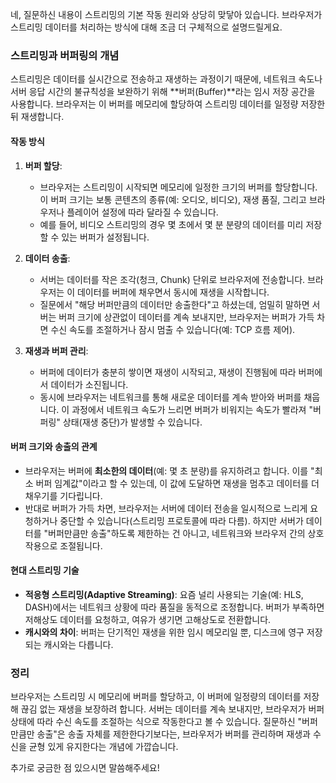 네, 질문하신 내용이 스트리밍의 기본 작동 원리와 상당히 맞닿아 있습니다. 브라우저가 스트리밍 데이터를 처리하는 방식에 대해 조금 더 구체적으로 설명드릴게요.

### **스트리밍과 버퍼링의 개념**

스트리밍은 데이터를 실시간으로 전송하고 재생하는 과정이기 때문에, 네트워크 속도나 서버 응답 시간의 불규칙성을 보완하기 위해 **버퍼(Buffer)**라는 임시 저장 공간을 사용합니다. 브라우저는 이 버퍼를 메모리에 할당하여 스트리밍 데이터를 일정량 저장한 뒤 재생합니다.

#### **작동 방식**

1. **버퍼 할당**:

   - 브라우저는 스트리밍이 시작되면 메모리에 일정한 크기의 버퍼를 할당합니다. 이 버퍼 크기는 보통 콘텐츠의 종류(예: 오디오, 비디오), 재생 품질, 그리고 브라우저나 플레이어 설정에 따라 달라질 수 있습니다.
   - 예를 들어, 비디오 스트리밍의 경우 몇 초에서 몇 분 분량의 데이터를 미리 저장할 수 있는 버퍼가 설정됩니다.

2. **데이터 송출**:

   - 서버는 데이터를 작은 조각(청크, Chunk) 단위로 브라우저에 전송합니다. 브라우저는 이 데이터를 버퍼에 채우면서 동시에 재생을 시작합니다.
   - 질문에서 "해당 버퍼만큼의 데이터만 송출한다"고 하셨는데, 엄밀히 말하면 서버는 버퍼 크기에 상관없이 데이터를 계속 보내지만, 브라우저는 버퍼가 가득 차면 수신 속도를 조절하거나 잠시 멈출 수 있습니다(예: TCP 흐름 제어).

3. **재생과 버퍼 관리**:
   - 버퍼에 데이터가 충분히 쌓이면 재생이 시작되고, 재생이 진행됨에 따라 버퍼에서 데이터가 소진됩니다.
   - 동시에 브라우저는 네트워크를 통해 새로운 데이터를 계속 받아와 버퍼를 채웁니다. 이 과정에서 네트워크 속도가 느리면 버퍼가 비워지는 속도가 빨라져 "버퍼링" 상태(재생 중단)가 발생할 수 있습니다.

#### **버퍼 크기와 송출의 관계**

- 브라우저는 버퍼에 **최소한의 데이터**(예: 몇 초 분량)를 유지하려고 합니다. 이를 "최소 버퍼 임계값"이라고 할 수 있는데, 이 값에 도달하면 재생을 멈추고 데이터를 더 채우기를 기다립니다.
- 반대로 버퍼가 가득 차면, 브라우저는 서버에 데이터 전송을 일시적으로 느리게 요청하거나 중단할 수 있습니다(스트리밍 프로토콜에 따라 다름). 하지만 서버가 데이터를 "버퍼만큼만 송출"하도록 제한하는 건 아니고, 네트워크와 브라우저 간의 상호작용으로 조절됩니다.

#### **현대 스트리밍 기술**

- **적응형 스트리밍(Adaptive Streaming)**: 요즘 널리 사용되는 기술(예: HLS, DASH)에서는 네트워크 상황에 따라 품질을 동적으로 조정합니다. 버퍼가 부족하면 저해상도 데이터를 요청하고, 여유가 생기면 고해상도로 전환합니다.
- **캐시와의 차이**: 버퍼는 단기적인 재생을 위한 임시 메모리일 뿐, 디스크에 영구 저장되는 캐시와는 다릅니다.

### **정리**

브라우저는 스트리밍 시 메모리에 버퍼를 할당하고, 이 버퍼에 일정량의 데이터를 저장해 끊김 없는 재생을 보장하려 합니다. 서버는 데이터를 계속 보내지만, 브라우저가 버퍼 상태에 따라 수신 속도를 조절하는 식으로 작동한다고 볼 수 있습니다. 질문하신 "버퍼만큼만 송출"은 송출 자체를 제한한다기보다는, 브라우저가 버퍼를 관리하며 재생과 수신을 균형 있게 유지한다는 개념에 가깝습니다.

추가로 궁금한 점 있으시면 말씀해주세요!
